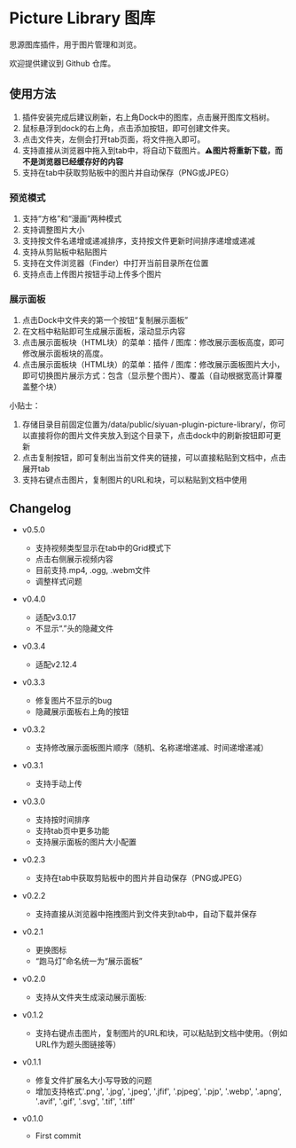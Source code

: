 # Picture Library 图库

思源图库插件，用于图片管理和浏览。

欢迎提供建议到 Github 仓库。

## 使用方法

1. 插件安装完成后建议刷新，右上角Dock中的图库，点击展开图库文档树。
2. 鼠标悬浮到dock的右上角，点击添加按钮，即可创建文件夹。
3. 点击文件夹，左侧会打开tab页面，将文件拖入即可。
4. 支持直接从浏览器中拖入到tab中，将自动下载图片。**⚠️图片将重新下载，而不是浏览器已经缓存好的内容**
5. 支持在tab中获取剪贴板中的图片并自动保存（PNG或JPEG）

### 预览模式
1. 支持“方格”和“漫画”两种模式
2. 支持调整图片大小
3. 支持按文件名递增或递减排序，支持按文件更新时间排序递增或递减
4. 支持从剪贴板中粘贴图片
5. 支持在文件浏览器（Finder）中打开当前目录所在位置
6. 支持点击上传图片按钮手动上传多个图片

### 展示面板
1. 点击Dock中文件夹的第一个按钮“复制展示面板”
2. 在文档中粘贴即可生成展示面板，滚动显示内容
3. 点击展示面板块（HTML块）的菜单：插件 / 图库：修改展示面板高度，即可修改展示面板块的高度。
4. 点击展示面板块（HTML块）的菜单：插件 / 图库：修改展示面板图片大小，即可切换图片展示方式：包含（显示整个图片）、覆盖（自动根据宽高计算覆盖整个块）

小贴士：
1. 存储目录目前固定位置为/data/public/siyuan-plugin-picture-library/，你可以直接将你的图片文件夹放入到这个目录下，点击dock中的刷新按钮即可更新
2. 点击复制按钮，即可复制出当前文件夹的链接，可以直接粘贴到文档中，点击展开tab
3. 支持右键点击图片，复制图片的URL和块，可以粘贴到文档中使用

## Changelog
+ v0.5.0
  - 支持视频类型显示在tab中的Grid模式下
  - 点击右侧展示视频内容
  - 目前支持.mp4, .ogg, .webm文件
  - 调整样式问题

+ v0.4.0
  - 适配v3.0.17
  - 不显示“.”头的隐藏文件

+ v0.3.4
  - 适配v2.12.4

+ v0.3.3
  - 修复图片不显示的bug
  - 隐藏展示面板右上角的按钮

+ v0.3.2
  - 支持修改展示面板图片顺序（随机、名称递增递减、时间递增递减）

+ v0.3.1
  - 支持手动上传

+ v0.3.0
  - 支持按时间排序
  - 支持tab页中更多功能
  - 支持展示面板的图片大小配置

+ v0.2.3
  - 支持在tab中获取剪贴板中的图片并自动保存（PNG或JPEG）

+ v0.2.2
  - 支持直接从浏览器中拖拽图片到文件夹到tab中，自动下载并保存

+ v0.2.1
  - 更换图标
  - “跑马灯”命名统一为“展示面板”

+ v0.2.0
  - 支持从文件夹生成滚动展示面板: 

+ v0.1.2
  - 支持右键点击图片，复制图片的URL和块，可以粘贴到文档中使用。（例如URL作为题头图链接等）

+ v0.1.1
  - 修复文件扩展名大小写导致的问题
  - 增加支持格式'.png', '.jpg', '.jpeg', '.jfif', '.pjpeg', '.pjp', '.webp', '.apng', '.avif', '.gif', '.svg', '.tif', '.tiff'

+ v0.1.0
  - First commit